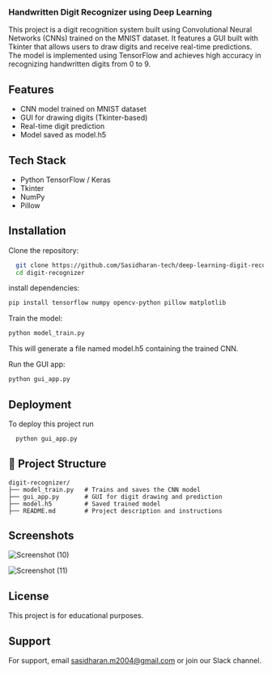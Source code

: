 
### Handwritten Digit Recognizer using Deep Learning
This project is a digit recognition system built using Convolutional Neural Networks (CNNs) trained on the MNIST dataset. It features a GUI built with Tkinter that allows users to draw digits and receive real-time predictions. The model is implemented using TensorFlow and achieves high accuracy in recognizing handwritten digits from 0 to 9.


## Features

- CNN model trained on MNIST dataset
- GUI for drawing digits (Tkinter-based)
- Real-time digit prediction
- Model saved as model.h5


## Tech Stack

- Python TensorFlow / Keras
- Tkinter 
- NumPy 
- Pillow


## Installation

Clone the repository:

```bash
  git clone https://github.com/Sasidharan-tech/deep-learning-digit-recognizer-arttifai.git
  cd digit-recognizer
```
install dependencies:

```bash
pip install tensorflow numpy opencv-python pillow matplotlib
```
Train the model:
```bash
python model_train.py
```
This will generate a file named model.h5 containing the trained CNN.

Run the GUI app:
```bash
python gui_app.py
```
## Deployment

To deploy this project run

```bash
  python gui_app.py
```


## 📁 Project Structure

```
digit-recognizer/
├── model_train.py   # Trains and saves the CNN model
├── gui_app.py       # GUI for digit drawing and prediction
├── model.h5         # Saved trained model
├── README.md        # Project description and instructions
```

## Screenshots

![Screenshot (10)](https://github.com/user-attachments/assets/dcb750ee-c3a7-4cbb-87f6-d6475fd269ba)

![Screenshot (11)](https://github.com/user-attachments/assets/e67dbb94-f36d-4dc2-a57f-7448f7aeaf39)


## License

This project is for educational purposes.






## Support

For support, email sasidharan.m2004@gmail.com or join our Slack channel.

